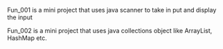 Fun_001 is a mini project that uses java scanner to take in put and display the input

Fun_002 is a mini project that uses java collections object like ArrayList, HashMap etc.

